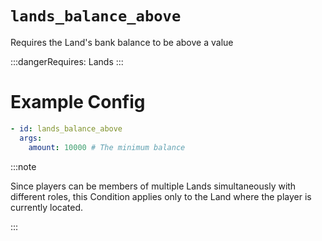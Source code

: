 # `lands_balance_above`

Requires the Land's bank balance to be above a value

:::dangerRequires:
Lands
:::
# Example Config
```yaml
- id: lands_balance_above
  args:
    amount: 10000 # The minimum balance
```

:::note  
  
Since players can be members of multiple Lands simultaneously with different roles, this Condition applies only to the Land where the player is currently located.

:::